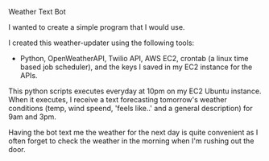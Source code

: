 Weather Text Bot

I wanted to create a simple program that I would use. 

I created this weather-updater using the following tools:

- Python, OpenWeatherAPI, Twilio API, AWS EC2, crontab (a linux time based job scheduler), and the keys I saved in my EC2 instance for the APIs.

This python scripts executes everyday at 10pm on my EC2 Ubuntu instance. When it executes, I receive a text forecasting tomorrow's weather conditions (temp, wind speend, 'feels like..' and a general description) for 9am and 3pm. 

Having the bot text me the weather for the next day is quite convenient as I often forget to check the weather in the morning when I'm rushing out the door.  




